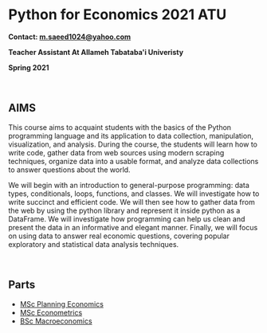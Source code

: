 # Python for Economics 2021 ATU

**Contact: m.saeed1024@yahoo.com**

**Teacher Assistant At Allameh Tabataba'i Univeristy**

**Spring 2021**

<br>

## AIMS

This course aims to acquaint students with the basics of the Python programming language and its application to data collection, manipulation, visualization, and analysis. During the course, the students will learn how to write code, gather data from web sources using modern scraping techniques, organize data into a usable format, and analyze data collections to answer questions about the world.

We will begin with an introduction to general-purpose programming: data types, conditionals, loops, functions, and classes. We will investigate how to write succinct and efficient code. We will then see how to gather data from the web by using the python library and represent it inside python as a DataFrame. We will investigate how programming can help us clean and present the data in an informative and elegant manner. Finally, we will focus on using data to answer real economic questions, covering popular exploratory and statistical data analysis techniques.

<br>

## Parts

- [MSc Planning Economics](https://github.com/saeed-saffari/Python-for-Economics-2021-ATU/tree/main/MSc%20Planning%20Economics)
- [MSc Econometrics](https://github.com/saeed-saffari/Python-for-Economics-2021-ATU/tree/main/MSc%20Econometrics)
- [BSc Macroeconomics](https://github.com/saeed-saffari/Python-for-Economics-2021-ATU/tree/main/BSc%20Macroeconomics)
